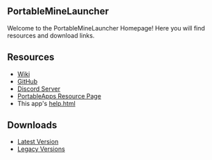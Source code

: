 ## PortableMineLauncher
Welcome to the PortableMineLauncher Homepage! Here you will find resources and download links.
## Resources
- [Wiki](https://github.com/JarlPenguin/PortableMineLauncher/wiki)
- [GitHub](https://github.com/JarlPenguin/PortableMineLauncher)
- [Discord Server](https://discord.gg/VVuZHqT)
- [PortableApps Resource Page](https://portableapps.com/node/58331)
- This app's [help.html](https://github.com/JarlPenguin/PortableMineLauncher/tree/master/docs/help.html)

## Downloads
- [Latest Version](https://github.com/JarlPenguin/PortableMineLauncher/releases/download/2.1.1431.998/PortableMineLauncher_2.1.1432_Dev_Test_8_online.paf.exe)
- [Legacy Versions](https://github.com/JarlPenguin/PortableMineLauncher/releases)
